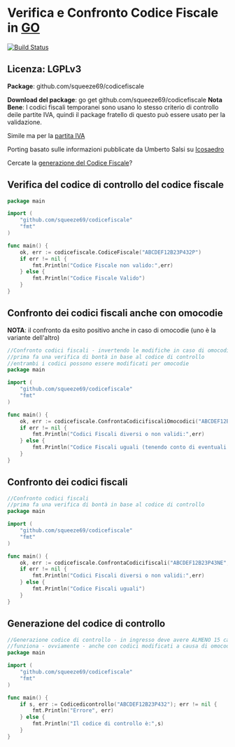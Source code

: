 # Verifica e Confronto Codice Fiscale in [GO](http://golang.org)

[![Build Status](https://travis-ci.com/squeeze69/codicefiscale.svg?branch=master)](https://travis-ci.com/squeeze69/codicefiscale)

## Licenza: LGPLv3

**Package**: github.com/squeeze69/codicefiscale

**Download del package**: go get github.com/squeeze69/codicefiscale
**Nota Bene**: I codici fiscali temporanei sono usano lo stesso criterio di controllo deile partite IVA, quindi il package fratello di questo può essere usato per la validazione.

Simile ma per la [partita IVA](https://github.com/squeeze69/partitaiva)

Porting basato sulle informazioni pubblicate da Umberto Salsi su [Icosaedro](http://www.icosaedro.it/cf-pi/index.html)

Cercate la [generazione del Codice Fiscale](https://github.com/squeeze69/generacodicefiscale)?

## Verifica del codice di controllo del codice fiscale

``` go
package main

import (
    "github.com/squeeze69/codicefiscale"
    "fmt"
)

func main() {
    ok, err := codicefiscale.CodiceFiscale("ABCDEF12B23P432P")
    if err != nil {
        fmt.Println("Codice Fiscale non valido:",err)
    } else {
        fmt.Println("Codice Fiscale Valido")
    }
}
```

## Confronto dei codici fiscali anche con omocodie

**NOTA**: il confronto da esito positivo anche in caso di omocodie (uno è la variante dell'altro)

``` go
//Confronto codici fiscali - invertendo le modifiche in caso di omocodie
//prima fa una verifica di bontà in base al codice di controllo
//entrambi i codici possono essere modificati per omocodie
package main

import (
    "github.com/squeeze69/codicefiscale"
    "fmt"
)

func main() {
    ok, err := codicefiscale.ConfrontaCodicifiscaliOmocodici("ABCDEF12B23P43NE", "ABCDEF12B23P432P")
    if err != nil {
        fmt.Println("Codici Fiscali diversi o non validi:",err)
    } else {
        fmt.Println("Codice Fiscali uguali (tenendo conto di eventuali omocodie)")
    }
}
```

## Confronto dei codici fiscali

``` go
//Confronto codici fiscali
//prima fa una verifica di bontà in base al codice di controllo
package main

import (
    "github.com/squeeze69/codicefiscale"
    "fmt"
)

func main() {
    ok, err := codicefiscale.ConfrontaCodicifiscali("ABCDEF12B23P43NE", "ABCDEF12B23P432P")
    if err != nil {
        fmt.Println("Codici Fiscali diversi o non validi:",err)
    } else {
        fmt.Println("Codice Fiscali uguali")
    }
}
```

## Generazione del codice di controllo

``` go
//Generazione codice di controllo - in ingresso deve avere ALMENO 15 caratteri
//funziona - ovviamente - anche con codici modificati a causa di omocodie
package main

import (
    "github.com/squeeze69/codicefiscale"
    "fmt"
)

func main() {
    if s, err := Codicedicontrollo("ABCDEF12B23P432"); err != nil {
        fmt.Println("Errore", err)
    } else {
        fmt.Println("Il codice di controllo è:",s)
    }
}
```
